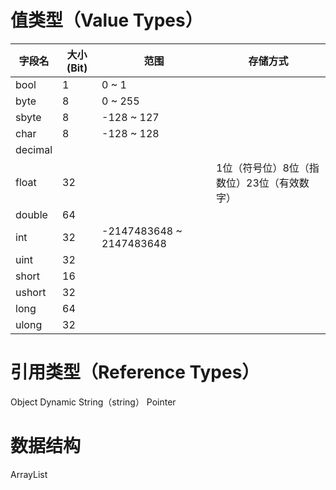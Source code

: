 # 值类型（Value Types）
|字段名|大小(Bit)|范围|存储方式|
|-|-|-|-|
|bool|1|0 ~ 1||
|byte|8|0 ~ 255||
|sbyte|8|-128 ~ 127||
|char|8|-128 ~ 128||
|decimal||||
|float|32||1位（符号位）8位（指数位）23位（有效数字）
|double|64|||
|int|32|-2147483648 ~ 2147483648||
|uint|32|||
|short|16|||
|ushort|32|||
|long|64|||
|ulong|32|||

# 引用类型（Reference Types）

Object
Dynamic
String（string）
Pointer

# 数据结构

ArrayList


